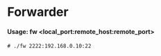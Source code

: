 # Forwarder

#### Usage: fw <local_port:remote_host:remote_port>

```shell
# ./fw 2222:192.168.0.10:22
```
